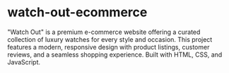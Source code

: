 # watch-out-ecommerce
"Watch Out" is a premium e-commerce website offering a curated collection of luxury watches for every style and occasion. This project features a modern, responsive design with product listings, customer reviews, and a seamless shopping experience. Built with HTML, CSS, and JavaScript.
